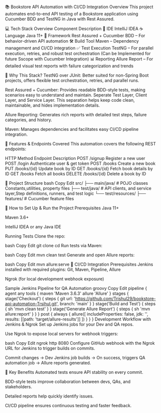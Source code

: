 📚 Bookstore API Automation with CI/CD Integration
Overview
This project automates end-to-end API testing of a Bookstore application using Cucumber BDD and TestNG in Java with Rest Assured.

💻 Tech Stack Overview
Component	Description
🧠 IDE	IntelliJ IDEA
☕ Language	Java 11+
🔄 Framework	Rest Assured + Cucumber BDD – For behavior-driven API automation
🛠 Build Tool	Maven – Dependency management and CI/CD integration
✅ Test Execution	TestNG – For parallel execution, retries, and robust test orchestration (Can be Implemented for future Sscope with Cucumber Integration)
📊 Reporting	Allure Report – For detailed visual test reports with failure categorization and trends

🧪 Why This Stack?
TestNG over JUnit:
Better suited for non-Spring Boot projects, offers flexible test orchestration, retries, and parallel runs.

Rest Assured + Cucumber:
Provides readable BDD-style tests, making scenarios easy to understand and maintain.
Seperate Test Layer, Client Layer, and Service Layer. This separation helps keep  code clean, maintainable, and hides implementation details.

Allure Reporting:
Generates rich reports with detailed test steps, failure categories, and history.

Maven:
Manages dependencies and facilitates easy CI/CD pipeline integration.

🚀 Features & Endpoints Covered
This automation covers the following REST endpoints:

HTTP Method	Endpoint	Description
POST	/signup	Register a new user
POST	/login	Authenticate user & get token
POST	/books	Create a new book
PUT	/books/{id}	Update book by ID
GET	/books/{id}	Fetch book details by ID
GET	/books	Fetch all books
DELETE	/books/{id}	Delete a book by ID

📁 Project Structure
bash
Copy
Edit
src/
 ├── main/java/            # POJO classes Constants,utilities, property files
 ├── test/java/            #  API clients, and service layer,Step definitions, runners, and test logic
 └── test/resources/
      ├── features/        # Cucumber feature files

      
             
🔧 How to Set Up & Run the Project
Prerequisites
Java 11+

Maven 3.6+

IntelliJ IDEA or any Java IDE

Running Tests
Clone the repo:

bash
Copy
Edit
git clone <your-repo-url>
cd <project-folder>
Run tests via Maven:

bash
Copy
Edit
mvn clean test
Generate and open Allure reports:

bash
Copy
Edit
mvn allure:serve
🎯 CI/CD Integration
Prerequisites
Jenkins installed with required plugins: Git, Maven, Pipeline, Allure



Ngrok (for local development webhook exposure)


Sample Jenkins Pipeline for QA Automation
groovy
Copy
Edit
pipeline {
    agent any
    tools { 
        maven 'Maven 3.6.3'
        allure 'Allure' 
    }
    stages {
        stage('Checkout') {
            steps {
                git url: 'https://github.com/Trishul29/bookstore-api-automation-Trsihul.git', branch: 'main'
            }
        }
        stage('Build and Test') {
            steps {
                sh 'mvn clean test'
            }
        }
        stage('Generate Allure Report') {
            steps {
                sh 'mvn allure:report'
            }
        }
    }
    post {
        always {
            allure([ includeProperties: false, jdk: '', results: [[path: 'target/allure-results']] ])
        }
    }
}
Development Workflow with Jenkins & Ngrok
Set up Jenkins jobs for your Dev and QA repos.

Use Ngrok to expose local servers for webhook triggers:

bash
Copy
Edit
ngrok http 8080
Configure GitHub webhook with the Ngrok URL for Jenkins to trigger builds on commits.

Commit changes → Dev Jenkins job builds → On success, triggers QA automation job → Allure reports generated.

🔑 Key Benefits
Automated tests ensure API stability on every commit.

BDD-style tests improve collaboration between devs, QAs, and stakeholders.

Detailed reports help quickly identify issues.

CI/CD pipeline ensures continuous testing and faster feedback.

